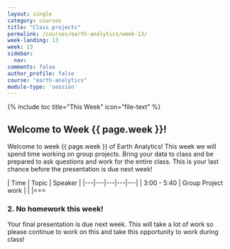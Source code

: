 ```yaml
---
layout: single
category: courses
title: "Class projects"
permalink: /courses/earth-analytics/week-13/
week-landing: 13
week: 13
sidebar:
  nav:
comments: false
author_profile: false
course: "earth-analytics"
module-type: 'session'
---
```


{% include toc title="This Week" icon="file-text" %}

<div class="notice--info" markdown="1">

## <i class="fa fa-ship" aria-hidden="true"></i> Welcome to Week {{ page.week }}!

Welcome to week {{ page.week }} of Earth Analytics! This week we will spend time
working on group projects. Bring your data to class and be prepared to ask
questions and work for the entire class. This is your last chance before the
presentation is due next week!

</div>

|  Time | Topic   | Speaker   |
|---|---|---|---|---|
| 3:00 - 5:40  | Group Project work  |   |
|===



### 2. No homework this week!

Your final presentation is due next week. This will take a lot of work so
please continue to work on this and take this opportunity to work during class!
